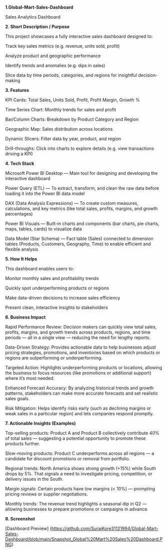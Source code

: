 **1.Global-Mart-Sales-Dashboard**

Sales Analytics Dashboard

**2. Short Description / Purpose**

This project showcases a fully interactive sales dashboard designed to:

Track key sales metrics (e.g. revenue, units sold, profit)

Analyze product and geographic performance

Identify trends and anomalies (e.g. dips in sales)

Slice data by time periods, categories, and regions for insightful decision-making

**3. Features**

KPI Cards: Total Sales, Units Sold, Profit, Profit Margin, Growth %

Time Series Chart: Monthly trends for sales and profit

Bar/Column Charts: Breakdown by Product Category and Region

Geographic Map: Sales distribution across locations

Dynamic Slicers: Filter data by year, product, and region

Drill-throughs: Click into charts to explore details (e.g. view transactions driving a KPI)

**4. Tech Stack**
   
Microsoft Power BI Desktop — Main tool for designing and developing the interactive dashboard

Power Query (ETL) — To extract, transform, and clean the raw data before loading it into the Power BI data model

DAX (Data Analysis Expressions) — To create custom measures, calculations, and key metrics (like total sales, profits, margins, and growth percentages)

Power BI Visuals — Built-in charts and components (bar charts, pie charts, maps, tables, cards) to visualize data

Data Model (Star Schema) — Fact table (Sales) connected to dimension tables (Products, Customers, Geography, Time) to enable efficient and flexible analysis

**5. How It Helps**

This dashboard enables users to:

Monitor monthly sales and profitability trends

Quickly spot underperforming products or regions

Make data-driven decisions to increase sales efficiency

Present clean, interactive insights to stakeholders


**6. Business Impact**
   
Rapid Performance Review:
Decision makers can quickly view total sales, profits, margins, and growth trends across products, regions, and time periods — all in a single view — reducing the need for lengthy reports.

Data-Driven Strategy:
Provides actionable data to help businesses adjust pricing strategies, promotions, and inventories based on which products or regions are outperforming or underperforming.

Targeted Action:
Highlights underperforming products or locations, allowing the business to focus resources (like promotions or additional support) where it’s most needed.

Enhanced Forecast Accuracy:
By analyzing historical trends and growth patterns, stakeholders can make more accurate forecasts and set realistic sales goals.

Risk Mitigation:
Helps identify risks early (such as declining margins or weak sales in a particular region) and lets companies respond promptly.


**7. Actionable Insights (Examples)**

Top-selling products:
Product A and Product B collectively contribute 40% of total sales — suggesting a potential opportunity to promote these products further.

Slow-moving products:
Product C underperforms across all regions — a candidate for discount promotions or removal from portfolio.

Regional trends:
North America shows strong growth (+15%) while South drops by 5%. That signals a need to investigate pricing, competition, or delivery issues in the South.

Margin signals:
Certain products have low margins (< 10%) — prompting pricing reviews or supplier negotiations.

Monthly trends:
The revenue trend highlights a seasonal dip in Q2 — allowing businesses to prepare promotions or campaigns in advance.


**8. Screenshot**

[Dashboard Preview] (https://github.com/SurajKore31121994/Global-Mart-Sales-Dashboard/blob/main/Snapshot_Global%20Mart%20Sales%20Dashboard.PNG)
